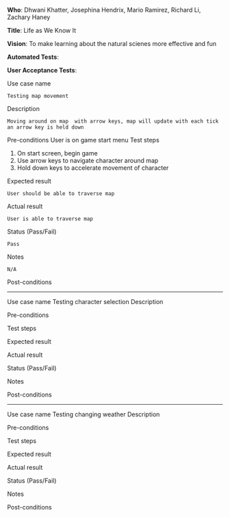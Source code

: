 **Who**: Dhwani Khatter, Josephina Hendrix, Mario Ramirez, Richard Li, Zachary Haney

**Title**: Life as We Know It

**Vision**: To make learning about the natural scienes more effective and fun

**Automated Tests**:

**User Acceptance Tests**:

Use case name

	Testing map movement
Description

	Moving around on map  with arrow keys, map will update with each tick an arrow key is held down

Pre-conditions
  User is on game start menu
Test steps
  1. On start screen, begin game
  2. Use arrow keys to navigate character around map 
  3. Hold down keys to accelerate movement of character


Expected result

	User should be able to traverse map 
Actual result

	User is able to traverse map
Status (Pass/Fail)

	Pass
Notes

	N/A
Post-conditions

	
___

Use case name
  Testing character selection
Description
	
Pre-conditions

Test steps

Expected result

Actual result

Status (Pass/Fail)

Notes

Post-conditions

___
Use case name
	Testing changing weather
Description
	
Pre-conditions

Test steps

Expected result

Actual result

Status (Pass/Fail)

Notes

Post-conditions



